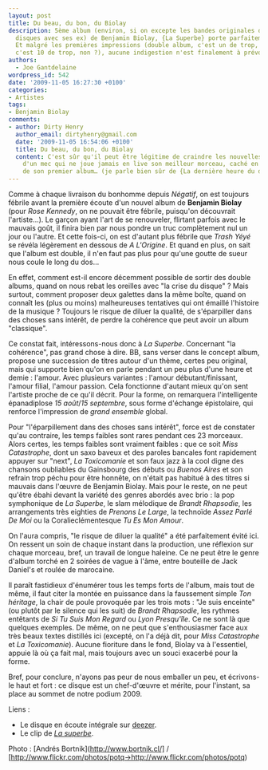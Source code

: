 ```yaml
---
layout: post
title: Du beau, du bon, du Biolay
description: 5ème album (environ, si on excepte les bandes originales de film et les
  disques avec ses ex) de Benjamin Biolay, {La Superbe} porte parfaitement son nom.
  Et malgré les premières impressions (double album, c'est un de trop, non ? 23 titres,
  c'est 10 de trop, non ?), aucune indigestion n'est finalement à prévoir.
authors:
  - Joe Gantdelaine
wordpress_id: 542
date: '2009-11-05 16:27:30 +0100'
categories:
- Artistes
tags:
- Benjamin Biolay
comments:
- author: Dirty Henry
  author_email: dirtyhenry@gmail.com
  date: '2009-11-05 16:54:06 +0100'
  title: Du beau, du bon, du Biolay
  content: C'est sûr qu'il peut être légitime de craindre les nouvelles livraisons
    d'un mec qui ne joue jamais en live son meilleur morceau, caché en titre de bonus
    de son premier album… (je parle bien sûr de {La dernière heure du dernier jour})
---
```

Comme à chaque livraison du bonhomme depuis *Négatif*, on est toujours fébrile avant la première écoute d'un nouvel album de __Benjamin Biolay__ (pour *Rose Kennedy*, on ne pouvait être fébrile, puisqu'on découvrait l'artiste…). Le garçon ayant l'art de se renouveler, flirtant parfois avec le mauvais goût, il finira bien par nous pondre un truc complètement nul un jour ou l'autre. Et cette fois-ci, on est d'autant plus fébrile que *Trash Yéyé* se révéla légèrement en dessous de *A L'Origine*. Et quand en plus, on sait que l'album est double, il n'en faut pas plus pour qu'une goutte de sueur nous coule le long du dos…

En effet, comment est-il encore décemment possible de sortir des double albums, quand on nous rebat les oreilles avec "la crise du disque" ? Mais surtout, comment proposer deux galettes dans la même boîte, quand on connaît les (plus ou moins) malheureuses tentatives qui ont émaillé l'histoire de la musique ? Toujours le risque de diluer la qualité, de s'éparpiller dans des choses sans intérêt, de perdre la cohérence que peut avoir un album "classique".

Ce constat fait, intéressons-nous donc à *La Superbe*. Concernant "la cohérence", pas grand chose à dire. BB, sans verser dans le concept album, propose une succession de titres autour d'un thème, certes peu original, mais qui supporte bien qu'on en parle pendant un peu plus d'une heure et demie : l'amour. Avec plusieurs variantes : l'amour débutant/finissant, l'amour filial, l'amour passion. Cela fonctionne d'autant mieux qu'on sent l'artiste proche de ce qu'il décrit. Pour la forme, on remarquera l'intelligente épanadiplose *15 août*/*15 septembre*, sous forme d'échange épistolaire, qui renforce l'impression de *grand ensemble* global.

Pour "l'éparpillement dans des choses sans intérêt", force est de constater qu'au contraire, les temps faibles sont rares pendant ces 23 morceaux. Alors certes, les temps faibles sont vraiment faibles : que ce soit *Miss Catastrophe*, dont un saxo baveux et des paroles bancales font rapidement appuyer sur "next", *La Toxicomanie* et son faux jazz à la cool digne des chansons oubliables du Gainsbourg des débuts ou *Buenos Aires* et son refrain trop péchu pour être honnête, on n'était pas habitué à des titres si mauvais dans l'œuvre de Benjamin Biolay. Mais pour le reste, on ne peut qu'être ébahi devant la variété des genres abordés avec brio : la pop symphonique de *La Superbe*, le slam mélodique de *Brandt Rhapsodie*, les arrangements très eighties de *Prenons Le Large*, la technoïde *Assez Parlé De Moi* ou la Coralieclémentesque *Tu Es Mon Amour*.

On l'aura compris, "le risque de diluer la qualité" a été parfaitement évité ici. On ressent un soin de chaque instant dans la production, une réflexion sur chaque morceau, bref, un travail de longue haleine. Ce ne peut être le genre d'album torché en 2 soirées de vague à l'âme, entre bouteille de Jack Daniel's et roulée de marocaine.

Il paraît fastidieux d'énumérer tous les temps forts de l'album, mais tout de même, il faut citer la montée en puissance dans la faussement simple *Ton héritage*, la chair de poule provoquée par les trois mots : "Je suis enceinte" (ou plutôt par le silence qui les suit) de *Brandt Rhapsodie*, les rythmes entêtants de *Si Tu Suis Mon Regard* ou *Lyon Presqu'île*. Ce ne sont là que quelques exemples. De même, on ne peut que s'enthousiasmer face aux très beaux textes distillés ici (excepté, on l'a déjà dit, pour *Miss Catastrophe* et *La Toxicomanie*). Aucune fioriture dans le fond, Biolay va à l'essentiel, appuie là où ça fait mal, mais toujours avec un souci exacerbé pour la forme.

Bref, pour conclure, n'ayons pas peur de nous emballer un peu, et écrivons-le haut et fort : ce disque est un chef-d'œuvre et mérite, pour l'instant, sa place au sommet de notre podium 2009.

Liens :
- Le disque en écoute intégrale sur [deezer](http://www.deezer.com/fr/music/benjamin-biolay/la-superbe-392891).
- Le clip de [*La superbe*](http://www.youtube.com/watch?v=xtmVTfGJUzA).

Photo : [Andrés Bortnik](http://www.bortnik.cl/] / [http://www.flickr.com/photos/potq->http://www.flickr.com/photos/potq)
